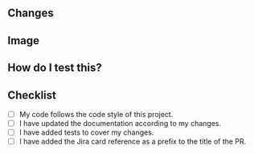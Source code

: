 ## Changes

<!--- High level description of any important changes -->

## Image

<!--- Is the change something visual? If not you can remove this section -->

## How do I test this?

<!--- What does the reviewer need to know to test your pull request? -->

## Checklist

<!--- Go over all the following points, and put an `x` in all the boxes that apply. -->

- [ ] My code follows the code style of this project.
- [ ] I have updated the documentation according to my changes.
- [ ] I have added tests to cover my changes.
- [ ] I have added the Jira card reference as a prefix to the title of the PR.
